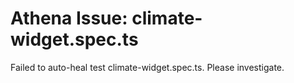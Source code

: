 # Athena Issue: climate-widget.spec.ts

Failed to auto-heal test climate-widget.spec.ts. Please investigate.
